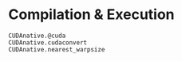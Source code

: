 # Compilation & Execution

```@docs
CUDAnative.@cuda
CUDAnative.cudaconvert
CUDAnative.nearest_warpsize
```
